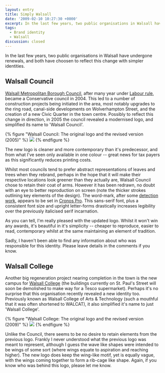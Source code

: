 ```yaml
---
layout: entry
title: Simply Walsall
date: '2009-02-10 10:27:30 +0000'
excerpt: In the last few years, two public organisations in Walsall have undergone renewals, and both have choosen to reflect this change with simpler identities.
tags:
  - Brand identity
  - Walsall
discussion: closed
---
```

In the last few years, two public organisations in Walsall have undergone renewals, and both have choosen to reflect this change with simpler identities.

## Walsall Council
[Walsall Metropolitan Borough Council][1], after many year under [Labour rule][2], became a Conservative council in 2004. This led to a number of construction projects being initiated in the area, most notably upgrades to the ring road, canal-side developments on Wolverhampton Street, and the creation of a new Civic Quarter in the town centre. Possibly to reflect this change in direction, in 2005 the council revealed a modernised logo, and simplified its name to 'Walsall Council'.

{% figure "Walsall Council: The original logo and the revised version (2005)" %}
![](/assets/images/2009/02/simply_walsall_council_logos.png)
{% endfigure %}

The new logo is cleaner and more contemporary than it's predecessor, and from what I've seen only available in one colour -- great news for tax payers as this significantly reduces printing costs.

Whilst most councils tend to prefer abstract representations of leaves and trees when they rebrand, perhaps in the hope that it will make their respective locations look greener than they actually are, Walsall Council chose to retain their coat of arms. However it has been redrawn, no doubt with an eye to better reproduction on screen (note the thicker strokes outlining key elements of the design). The word-mark, after some [detection work][3], appears to be set in [Cronos Pro][4]. This sans-serif font, plus a consistent font size and upright letter-forms drastically increases legibility over the previously italicised serif incarnation.

As you can tell, I'm really pleased with the updated logo. Whilst it won't win any awards, it's beautiful in it's simplicity -- cheaper to reproduce, easier to read, contemporary whilst at the same maintaining an element of tradition.

Sadly, I haven't been able to find any information about who was responsible for this identity. Please leave details in the comments if you know.

## Walsall College
Another big regeneration project nearing completion in the town is the new campus for [Walsall College][5] (the buildings currently on St. Paul's Street will soon be demolished to make way for a Tesco supermarket). Perhaps it's no surprise that this organisation recently revealed a new identity too. Previously known as Walsall College of Arts & Technology (such a mouthful that it was often shortened to WALCAT), it also simplified it's name to just 'Walsall College'.

{% figure "Walsall College: The original logo and the revised version (2009)" %}
![](/assets/images/2009/02/simply_walsall_college_logos.png)
{% endfigure %}

Unlike the Council, there seems to be no desire to retain elements from the previous logo. Frankly I never understood what the previous logo was meant to represent, although I guess the wave like shapes were intended to be wings of some sort (where wings equate to aspiration and reaching higher). The new logo does keep the wing-like motif, yet is equally vague, with the wings coming together to form a rib-cage like shape. Again, if you know who was behind this logo, please let me know.

[1]: http://www.walsall.gov.uk
[2]: http://en.wikipedia.org/wiki/Walsall_local_elections
[3]: http://new.myfonts.com/WhatTheFont/
[4]: http://new.myfonts.com/fonts/linotype/cronos/
[5]: http://www.walsallcollege.ac.uk/
